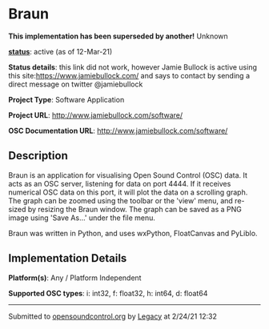 # Braun

**This implementation has been superseded by another!**
Unknown

**[status](../implementation-status.html)**: active (as of 12-Mar-21)

**Status details**: 
this link did not work, however Jamie Bullock is active using this site:https://www.jamiebullock.com/ and says to contact by sending a direct message on twitter @jamiebullock

**Project Type**: Software Application

**Project URL**: <http://www.jamiebullock.com/software/>

**OSC Documentation URL**: <http://www.jamiebullock.com/software/>

## Description

Braun is an application for visualising Open Sound Control (OSC) data. It acts as an OSC server, listening for data on port 4444. If it receives numerical OSC data on this port, it will plot the data on a scrolling graph. The graph can be zoomed using the toolbar or the 'view' menu, and re-sized by resizing the Braun window. The graph can be saved as a PNG image using 'Save As...' under the file menu. <p> Braun was written in Python, and uses wxPython, FloatCanvas and PyLiblo.

## Implementation Details

**Platform(s)**: Any / Platform Independent

**Supported OSC types**: i: int32, f: float32, h: int64, d: float64

---
Submitted to [opensoundcontrol.org](https://opensoundcontrol.org) by [Legacy](https://web.archive.org) at 2/24/21 12:32
